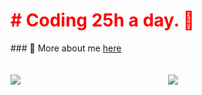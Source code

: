 <h1 style="color:red;"># Coding 25h a day. 🤍</h1>
### 💬 More about me <a href="https://martinabdulghni.com/">here</a>
<br><br><br>

<div style="display: flex;">
<img src="https://github-readme-stats.vercel.app/api?username=martinabdulghni&show_icons=true&theme=tokyonight" style="flex:1;"/>
<img src="https://github-readme-stats.vercel.app/api/top-langs/?username=martinabdulghni&layout=compact" style="flex:1; "/>
</div>

